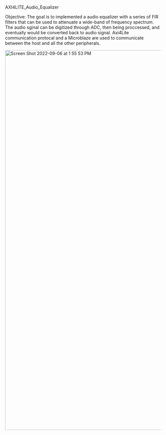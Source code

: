 AXI4LITE_Audio_Equalizer

Objective: 
  The goal is to implemented a audio equalizer with a series of FIR filters that can be used to attenuate a wide-band of frequency spectrum. The audio sginal can be digitized through ADC, then being proccessed, and eventually would be converted back to audio signal. Axi4Lite communication protocal and a Microblaze are used to communicate between the host and all the other peripherals. 
  
<img width="1224" alt="Screen Shot 2022-09-06 at 1 55 53 PM" src="https://user-images.githubusercontent.com/42010432/188736413-4b51ec93-74b0-47bb-8004-17659f5b7121.png">
